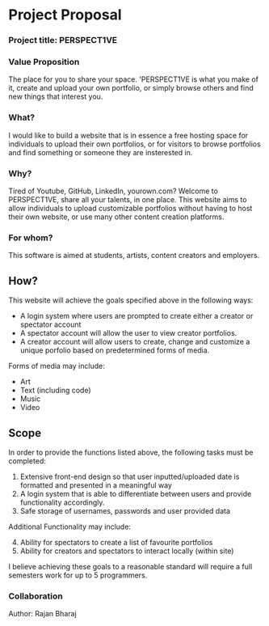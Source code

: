 # Project Proposal
### Project title: PERSPECT1VE

### Value Proposition

The place for you to share your space. 'PERSPECT1VE is what you make of it, create and upload your own portfolio, or simply browse others and find new things that interest you.
### What?

I would like to build a website that is in essence a free hosting space for individuals to upload their own portfolios, or for visitors to browse portfolios and find something or someone they are insterested in.

### Why?

Tired of Youtube, GitHub, LinkedIn, yourown.com? Welcome to PERSPECT1VE, share all your talents, in one place. This website aims to allow individuals to upload customizable portfolios without having to host their own website, or use many other content creation platforms.

### For whom?

This software is aimed at students, artists, content creators and employers. 

## How?

This website will achieve the goals specified above in the following ways:

- A login system where users are prompted to create either a creator or spectator account
- A spectator account will allow the user to view creator portfolios. 
- A creator account will allow users to create, change and customize a unique porfolio based on predetermined forms of media. 

Forms of media may include:
- Art
- Text (including code)
- Music
- Video

## Scope

In order to provide the functions listed above, the following tasks must be completed:

1. Extensive front-end design so that user inputted/uploaded date is formatted and presented in a meaningful way
2. A login system that is able to differentiate between users and provide functionality accordingly.
3. Safe storage of usernames, passwords and user provided data

Additional Functionality may include:

4. Ability for spectators to create a list of favourite portfolios
5. Ability for creators and spectators to interact locally (within site)

I believe achieving these goals to a reasonable standard will require a full semesters work for up to 5 programmers.

### Collaboration

Author: Rajan Bharaj
